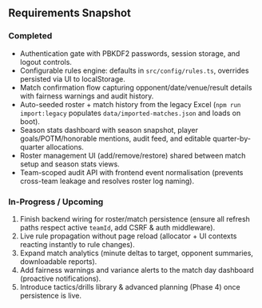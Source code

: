 ## Requirements Snapshot

### Completed

- Authentication gate with PBKDF2 passwords, session storage, and logout controls.
- Configurable rules engine: defaults in `src/config/rules.ts`, overrides persisted via UI to localStorage.
- Match confirmation flow capturing opponent/date/venue/result details with fairness warnings and audit history.
- Auto-seeded roster + match history from the legacy Excel (`npm run import:legacy` populates `data/imported-matches.json` and loads on boot).
- Season stats dashboard with season snapshot, player goals/POTM/honorable mentions, audit feed, and editable quarter-by-quarter allocations.
- Roster management UI (add/remove/restore) shared between match setup and season stats views.
- Team-scoped audit API with frontend event normalisation (prevents cross-team leakage and resolves roster log naming).

### In-Progress / Upcoming

1. Finish backend wiring for roster/match persistence (ensure all refresh paths respect active `teamId`, add CSRF & auth middleware).
2. Live rule propagation without page reload (allocator + UI contexts reacting instantly to rule changes).
3. Expand match analytics (minute deltas to target, opponent summaries, downloadable reports).
4. Add fairness warnings and variance alerts to the match day dashboard (proactive notifications).
5. Introduce tactics/drills library & advanced planning (Phase 4) once persistence is live.
